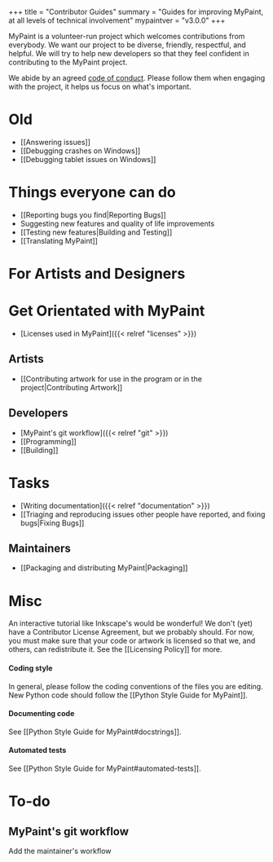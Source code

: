 +++
title = "Contributor Guides"
summary = "Guides for improving MyPaint, at all levels of technical involvement"
mypaintver = "v3.0.0"
+++

MyPaint is a volunteer-run project which welcomes contributions from everybody.
We want our project to be diverse, friendly, respectful, and helpful.
We will try to help new developers so that
they feel confident in contributing to the MyPaint project.

We abide by an agreed [code of conduct](https://github.com/mypaint/mypaint/blob/master/CODE_OF_CONDUCT.md).
Please follow them when engaging with the project, it helps us focus on what's important.

# Old
* [[Answering issues]]
* [[Debugging crashes on Windows]]
* [[Debugging tablet issues on Windows]]

# Things everyone can do
- [[Reporting bugs you find|Reporting Bugs]]
- Suggesting new features and quality of life improvements
- [[Testing new features|Building and Testing]]
- [[Translating MyPaint]]

# For Artists and Designers

# Get Orientated with MyPaint
- [Licenses used in MyPaint]({{< relref "licenses" >}})

## Artists
- [[Contributing artwork for use in the program or in the project|Contributing Artwork]]

## Developers
- [MyPaint's git workflow]({{< relref "git" >}})
- [[Programming]]
- [[Building]]

# Tasks
- [Writing documentation]({{< relref "documentation" >}})
- [[Triaging and reproducing issues other people have reported, and fixing bugs|Fixing Bugs]]

## Maintainers
- [[Packaging and distributing MyPaint|Packaging]]

# Misc
An interactive tutorial like Inkscape's would be wonderful!
We don't (yet) have a Contributor License Agreement, but we probably should. For now, you must make sure that your code or artwork is licensed so that we, and others, can redistribute it. See the [[Licensing Policy]] for more.

#### Coding style
In general, please follow the coding conventions of the files you are editing. New Python code should follow the [[Python Style Guide for MyPaint]].

#### Documenting code
See [[Python Style Guide for MyPaint#docstrings]].

#### Automated tests
See [[Python Style Guide for MyPaint#automated-tests]].

# To-do

## MyPaint's git workflow
Add the maintainer's workflow
